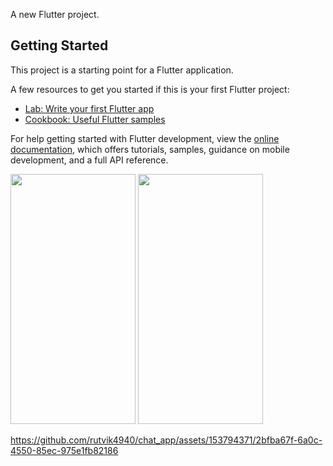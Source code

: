 

A new Flutter project.

## Getting Started

This project is a starting point for a Flutter application.

A few resources to get you started if this is your first Flutter project:

- [Lab: Write your first Flutter app](https://docs.flutter.dev/get-started/codelab)
- [Cookbook: Useful Flutter samples](https://docs.flutter.dev/cookbook)

For help getting started with Flutter development, view the
[online documentation](https://docs.flutter.dev/), which offers tutorials,
samples, guidance on mobile development, and a full API reference.
<p>
<img src="https://github.com/rutvik4940/chat_app/assets/153794371/40ad926b-0155-4dec-9ea5-60b7adf2dd1c"
 height="400px" width="200px" />
 <img src="https://github.com/rutvik4940/chat_app/assets/153794371/40ad926b-0155-4dec-9ea5-60b7adf2dd1c"
 height="400px" width="200px" />


 

https://github.com/rutvik4940/chat_app/assets/153794371/2bfba67f-6a0c-4550-85ec-975e1fb82186



</p>
